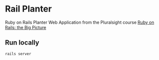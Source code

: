 # Rail Planter

Ruby on Rails Planter Web Application from the Pluralsight course [Ruby on Rails: the Big Picture](https://app.pluralsight.com/library/courses/ruby-rails-big-picture)

## Run locally
``` rails server ```
